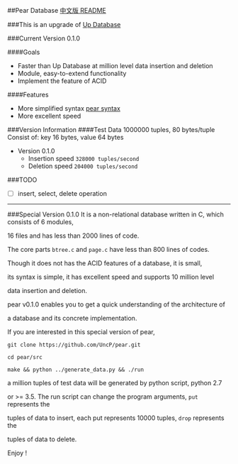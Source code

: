 ##Pear Database
[中文版 README](./README.md)

###This is an upgrade of [Up Database](http://www.github.com/UncP/Up_Database)

###Current Version 0.1.0

####Goals
- Faster than Up Database at million level data insertion and deletion
- Module, easy-to-extend functionality
- Implement the feature of ACID

####Features
- More simplified syntax [pear syntax](./pear_syntax)
- More excellent speed

###Version Information
####Test Data 1000000 tuples, 80 bytes/tuple
	Consist of: key  16  bytes,  value  64  bytes

* Version 0.1.0
	- Insertion speed			``` 328000 tuples/second ```
	- Deletion speed			``` 204000 tuples/second ```


###TODO
- [ ] insert, select, delete operation


***

###Special Version 0.1.0
It is a non-relational database written in C, which consists of 6 modules,

16 files and has less than 2000 lines of code.

The core parts `btree.c` and `page.c` have less than 800 lines of codes.

Though it does not has the ACID features of a database, it is small,

its syntax is simple, it has excellent speed and supports 10 million level

data insertion and deletion.

pear v0.1.0 enables you to get a quick understanding of the architecture of

a database and its concrete implementation.

If you are interested in this special version of pear,

`git clone https://github.com/UncP/pear.git`

`cd pear/src`

`make && python ../generate_data.py && ./run`

a million tuples of test data will be generated by python script, python 2.7

or >= 3.5. The run script can change the program arguments, `put` represents the

tuples of data to insert, each put represents 10000 tuples, `drop` represents the

tuples of data to delete.

Enjoy !

